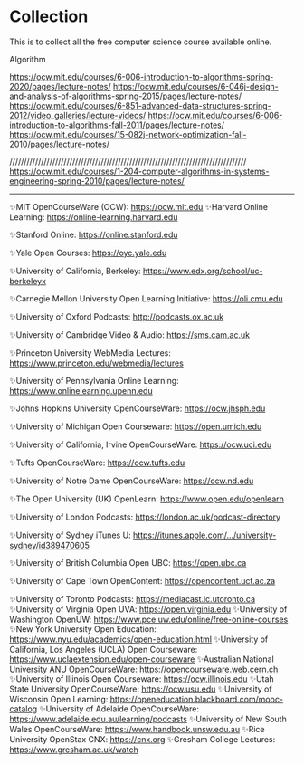 # Collection

This is to collect all the free computer science course available online.

Algorithm

https://ocw.mit.edu/courses/6-006-introduction-to-algorithms-spring-2020/pages/lecture-notes/
https://ocw.mit.edu/courses/6-046j-design-and-analysis-of-algorithms-spring-2015/pages/lecture-notes/
https://ocw.mit.edu/courses/6-851-advanced-data-structures-spring-2012/video_galleries/lecture-videos/
https://ocw.mit.edu/courses/6-006-introduction-to-algorithms-fall-2011/pages/lecture-notes/
https://ocw.mit.edu/courses/15-082j-network-optimization-fall-2010/pages/lecture-notes/

///////////////////////////////////////////////////////////////////////////////////
https://ocw.mit.edu/courses/1-204-computer-algorithms-in-systems-engineering-spring-2010/pages/lecture-notes/
___________________________________________________________________________________

✨MIT OpenCourseWare (OCW): https://ocw.mit.edu
✨Harvard Online Learning: https://online-learning.harvard.edu

✨Stanford Online: https://online.stanford.edu

✨Yale Open Courses: https://oyc.yale.edu

✨University of California, Berkeley: https://www.edx.org/school/uc-berkeleyx

✨Carnegie Mellon University Open Learning Initiative: https://oli.cmu.edu

✨University of Oxford Podcasts: http://podcasts.ox.ac.uk

✨University of Cambridge Video & Audio: https://sms.cam.ac.uk

✨Princeton University WebMedia Lectures: https://www.princeton.edu/webmedia/lectures

✨University of Pennsylvania Online Learning: https://www.onlinelearning.upenn.edu

✨Johns Hopkins University OpenCourseWare: https://ocw.jhsph.edu

✨University of Michigan Open Courseware: https://open.umich.edu

✨University of California, Irvine OpenCourseWare: https://ocw.uci.edu

✨Tufts OpenCourseWare: https://ocw.tufts.edu

✨University of Notre Dame OpenCourseWare: https://ocw.nd.edu

✨The Open University (UK) OpenLearn: https://www.open.edu/openlearn

✨University of London Podcasts: https://london.ac.uk/podcast-directory

✨University of Sydney iTunes U: https://itunes.apple.com/.../university-sydney/id389470605

✨University of British Columbia Open UBC: https://open.ubc.ca

✨University of Cape Town OpenContent: https://opencontent.uct.ac.za

✨University of Toronto Podcasts: https://mediacast.ic.utoronto.ca
✨University of Virginia Open UVA: https://open.virginia.edu
✨University of Washington OpenUW: https://www.pce.uw.edu/online/free-online-courses
✨New York University Open Education: https://www.nyu.edu/academics/open-education.html
✨University of California, Los Angeles (UCLA) Open Courseware: https://www.uclaextension.edu/open-courseware
✨Australian National University ANU OpenCourseWare: https://opencourseware.web.cern.ch
✨University of Illinois Open Courseware: https://ocw.illinois.edu
✨Utah State University OpenCourseWare: https://ocw.usu.edu
✨University of Wisconsin Open Learning: https://openeducation.blackboard.com/mooc-catalog
✨University of Adelaide OpenCourseWare: https://www.adelaide.edu.au/learning/podcasts
✨University of New South Wales OpenCourseWare: https://www.handbook.unsw.edu.au
✨Rice University OpenStax CNX: https://cnx.org
✨Gresham College Lectures: https://www.gresham.ac.uk/watch
